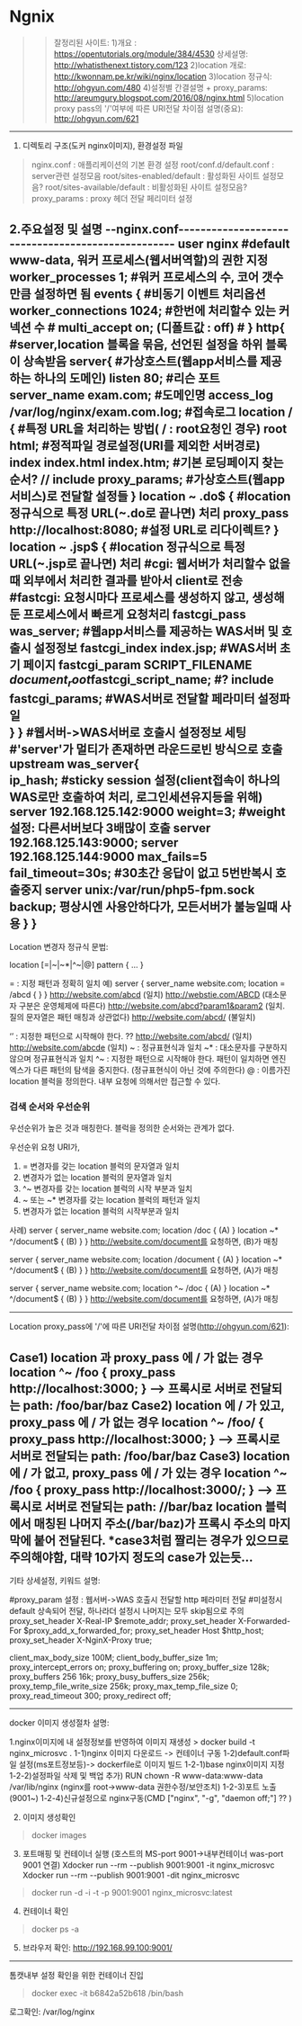 # Ngnix

>>잘정리된 사이트:
1)개요 : https://opentutorials.org/module/384/4530
   상세설명: http://whatisthenext.tistory.com/123
2)location 개로: http://kwonnam.pe.kr/wiki/nginx/location
3)location 정규식: http://ohgyun.com/480
4)설정별 간결설명 + proxy_params: http://areumgury.blogspot.com/2016/08/nginx.html
5)location proxy pass의 '/'여부에 따른 URI전달 차이점 설명(중요): http://ohgyun.com/621
--------------------------------------------------------------------

1. 디렉토리 구조(도커 nginx이미지), 환경설정 파일
>nginx.conf :  애플리케이션의 기본 환경 설정
>root/conf.d/default.conf : server관련 설정모음
>root/sites-enabled/default : 활성화된 사이트 설정모음?
>root/sites-available/default : 비활성화된 사이트 설정모음?
>proxy_params : proxy 헤더 전달 페리미터 설정

2.주요설정 및 설명
--nginx.conf--------------------------------------------------
user nginx	  #default www-data, 워커 프로세스(웹서버역할)의 권한 지정
worker_processes  1;  #워커 프로세스의 수, 코어 갯수만큼 설정하면 됨
events { 		 #비동기 이벤트 처리옵션
    worker_connections  1024;	         #한번에 처리할수 있는 커넥션 수
    # multi_accept on; (디폴트값 : off) #
}
http{	  #server,location 블록을 묶음, 선언된 설정을 하위 블록이 상속받음
     server{	  #가상호스트(웹app서비스를 제공하는 하나의 도메인)
          listen 80;                              #리슨 포트
          server_name exam.com;          #도메인명
          access_log /var/log/nginx/exam.com.log;  #접속로그
          location / {	#특정 URL을 처리하는 방법( / : root요청인 경우)
            root   html;         	           #정적파일 경로설정(URI를 제외한 서버경로)
            index  index.html index.htm;   #기본 로딩페이지 찾는 순서?
            // include proxy_params;        #가상호스트(웹app서비스)로 전달할 설정들
          }
          location ~ \.do$ {	  #location 정규식으로 특정 URL(~.do로 끝나면) 처리
              proxy_pass  http://localhost:8080;   #설정 URL로 리다이렉트?
          }
          location ~ \.jsp$ {	     #location 정규식으로 특정 URL(~.jsp로 끝나면) 처리
            #cgi: 웹서버가 처리할수 없을때 외부에서 처리한 결과를 받아서 client로 전송
            #fastcgi: 요청시마다 프로세스를 생성하지 않고, 생성해둔 프로세스에서 빠르게 요청처리
            fastcgi_pass   was_server;    #웹app서비스를 제공하는 WAS서버 및 호출시 설정정보
            fastcgi_index  index.jsp;     #WAS서버 초기 페이지
            fastcgi_param  SCRIPT_FILENAME  $document_root$fastcgi_script_name; #?
            include        fastcgi_params;  #WAS서버로 전달할 페라미터 설정파일   
         }
     }
    #웹서버->WAS서버로 호출시 설정정보 세팅
    #'server'가 멀티가 존재하면 라운드로빈 방식으로 호출 
    upstream was_server{   
        ip_hash;	#sticky session 설정(client접속이 하나의 WAS로만 호출하여 처리, 로그인세션유지등을 위해)
        server 192.168.125.142:9000 weight=3; #weight설정: 다른서버보다 3배많이 호출
        server 192.168.125.143:9000;
        server 192.168.125.144:9000 max_fails=5 fail_timeout=30s; #30초간 응답이 없고 5번반복시 호출중지
        server unix:/var/run/php5-fpm.sock backup;  평상시엔 사용안하다가, 모든서버가 불능일때 사용
    }
}
-----------------------------------------------------------------
Location 변경자 정규식 문법:

location [=|~|~*|^~|@] pattern { … }

= : 지정 패턴과 정확히 일치
     예)
     server {
          server_name website.com;
          location = /abcd {
          }
     }
     http://website.com/abcd (일치)
     http://webstie.com/ABCD (대소문자 구분은 운영체제에 따른다)
     http://website.com/abcd?param1&param2 (일치. 질의 문자열은 패턴 매칭과 상관없다)
     http://website.com/abcd/ (불일치)

‘’ : 지정한 패턴으로 시작해야 한다. ??
     http://website.com/abcd/ (일치)
     http://website.com/abcde (일치)
~ : 정규표현식과 일치
~* : 대소문자를 구분하지 않으며 정규표현식과 일치
^~ : 지정한 패턴으로 시작해야 한다. 패턴이 일치하면 엔진엑스가 다른 패턴의 탐색을 중지한다.
     (정규표현식이 아닌 것에 주의한다)
@ : 이름가진 location 블럭을 정의한다. 내부 요청에 의해서만 접근할 수 있다.

### 검색 순서와 우선순위
우선순위가 높은 것과 매칭한다. 
블럭을 정의한 순서와는 관계가 없다.

우선순위
요청 URI가,
1. = 변경자를 갖는 location 블럭의 문자열과 일치
2. 변경자가 없는 location 블럭의 문자열과 일치
3. ^~ 변경자를 갖는 location 블럭의 시작 부분과 일치
4. ~ 또는 ~* 변경자를 갖는 location 블럭의 패턴과 일치
5. 변경자가 없는 location 블럭의 시작부분과 일치

사례)
server {
  server_name website.com;
  location /doc { (A) }
  location ~* ^/document$ { (B) }
}
http://website.com/document를 요청하면, (B)가 매칭

server {
  server_name website.com;
  location /document { (A) }
  location ~* ^/document$ { (B) }
}
http://website.com/document를 요청하면, (A)가 매칭 

server {
  server_name website.com;
  location ^~ /doc { (A) }
  location ~* ^/document$ { (B) }
}
http://website.com/document를 요청하면, (A)가 매칭 

---------------------------------------------------------------------------------

Location proxy_pass에 '/'에 따른 URI전달 차이점 설명(http://ohgyun.com/621):

Case1) location 과 proxy_pass 에 / 가 없는 경우
     location ^~ /foo {
         proxy_pass http://localhost:3000;
     }
     --> 프록시로 서버로 전달되는 path: /foo/bar/baz
Case2) location 에 / 가 있고, proxy_pass 에 / 가 없는 경우
     location ^~ /foo/ {
         proxy_pass http://localhost:3000;
     }
     --> 프록시로 서버로 전달되는 path: /foo/bar/baz
Case3) location 에 / 가 없고, proxy_pass 에 / 가 있는 경우
     location ^~ /foo {
         proxy_pass http://localhost:3000/;
     }
     --> 프록시로 서버로 전달되는 path: //bar/baz
           location 블럭에서 매칭된 나머지 주소(/bar/baz)가 프록시 주소의 마지막에 붙어 전달된다.
*case3처럼 짤리는 경우가 있으므로 주의해야함, 대략 10가지 정도의 case가 있는듯...
-----------------------------------------------------------------

기타 상세설정, 키워드 설명:

#proxy_param 설정 : 웹서버->WAS 호출시 전달할 http 페라미터 전달
#미설정시 default 상속되어 전달, 하나라더 설정시 나머지는 모두 skip됨으로 주의
proxy_set_header X-Real-IP $remote_addr;
proxy_set_header X-Forwarded-For $proxy_add_x_forwarded_for;
proxy_set_header Host $http_host;
proxy_set_header X-NginX-Proxy true;

client_max_body_size 100M;
client_body_buffer_size 1m;
proxy_intercept_errors on;
proxy_buffering on;
proxy_buffer_size 128k;
proxy_buffers 256 16k;
proxy_busy_buffers_size 256k;
proxy_temp_file_write_size 256k;
proxy_max_temp_file_size 0;
proxy_read_timeout 300;
proxy_redirect off;


-----------------------------------------------------------------
docker 이미지 생성절차 설명:

1.nginx이미지에 내 설정정보를 반영하여 이미지 재생성 > docker build -t nginx_microsvc .
1-1)nginx 이미지 다운로드 -> 컨테이너 구동
1-2)default.conf파일 설정(ms포트정보등)-> dockerfile로 이미지 빌드
 1-2-1)base nginx이미지 지정
 1-2-2)설정파일 삭제 및 백업
 추가) RUN chown -R www-data:www-data /var/lib/nginx (nginx를 root->www-data 권한수정/보안조치)
 1-2-3)포트 노출(9001~)
 1-2-4)신규설정으로 nginx구동(CMD ["nginx", "-g", "daemon off;"] ?? )

2. 이미지 생성확인
>docker images

3. 포트매핑 및 컨테이너 실행 (호스트의 MS-port 9001->내부컨테이너 was-port 9001 연결)
Xdocker run --rm --publish 9001:9001 -it nginx_microsvc
Xdocker run --rm --publish 9001:9001 -dit nginx_microsvc
>docker run -d -i -t -p 9001:9001 nginx_microsvc:latest

4. 컨테이너 확인 
>docker ps -a

5. 브라우저 확인: http://192.168.99.100:9001/
-----------------------------------

톰캣내부 설정 확인을 위한 컨테이너 진입
> docker exec -it  b6842a52b618 /bin/bash

로그확인: /var/log/nginx
